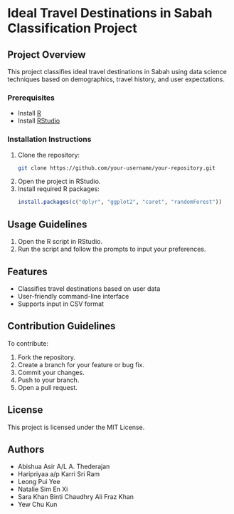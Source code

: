 # Ideal Travel Destinations in Sabah Classification Project

## Project Overview

This project classifies ideal travel destinations in Sabah using data science techniques based on demographics, travel history, and user expectations.


### Prerequisites

* Install [R](https://cran.r-project.org/)
* Install [RStudio](https://www.rstudio.com/products/rstudio/download/)

### Installation Instructions

1. Clone the repository:
    ```bash
    git clone https://github.com/your-username/your-repository.git
    ```
2. Open the project in RStudio.
3. Install required R packages:
    ```R
    install.packages(c("dplyr", "ggplot2", "caret", "randomForest"))
    ```

## Usage Guidelines

1. Open the R script in RStudio.
2. Run the script and follow the prompts to input your preferences.

## Features

* Classifies travel destinations based on user data
* User-friendly command-line interface
* Supports input in CSV format

## Contribution Guidelines

To contribute:

1. Fork the repository.
2. Create a branch for your feature or bug fix.
3. Commit your changes.
4. Push to your branch.
5. Open a pull request.

## License

This project is licensed under the MIT License.

## Authors

* Abishua Asir A/L A. Thederajan
* Haripriyaa a/p Karri Sri Ram
* Leong Pui Yee
* Natalie Sim En Xi
* Sara Khan Binti Chaudhry Ali Fraz Khan
* Yew Chu Kun
